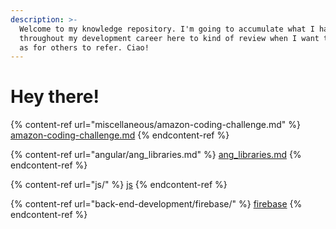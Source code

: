 ```yaml
---
description: >-
  Welcome to my knowledge repository. I'm going to accumulate what I have learnt
  throughout my development career here to kind of review when I want to as well
  as for others to refer. Ciao!
---
```


# Hey there!

{% content-ref url="miscellaneous/amazon-coding-challenge.md" %}
[amazon-coding-challenge.md](miscellaneous/amazon-coding-challenge.md)
{% endcontent-ref %}

{% content-ref url="angular/ang_libraries.md" %}
[ang\_libraries.md](angular/ang\_libraries.md)
{% endcontent-ref %}

{% content-ref url="js/" %}
[js](js/)
{% endcontent-ref %}

{% content-ref url="back-end-development/firebase/" %}
[firebase](back-end-development/firebase/)
{% endcontent-ref %}
